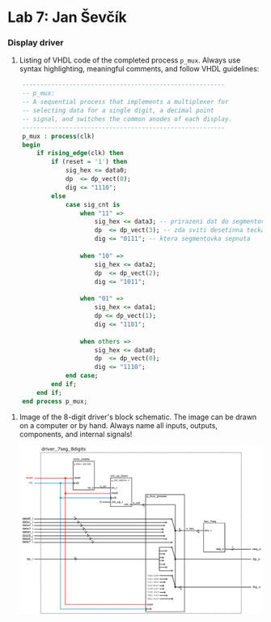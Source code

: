 # Lab 7: Jan Ševčík

### Display driver

1. Listing of VHDL code of the completed process `p_mux`. Always use syntax highlighting, meaningful comments, and follow VHDL guidelines:

```vhdl
    --------------------------------------------------------
    -- p_mux:
    -- A sequential process that implements a multiplexer for
    -- selecting data for a single digit, a decimal point 
    -- signal, and switches the common anodes of each display.
    --------------------------------------------------------
    p_mux : process(clk)
    begin
        if rising_edge(clk) then
            if (reset = '1') then
                sig_hex <= data0;
                dp  <= dp_vect(0);
                dig <= "1110";
            else
                case sig_cnt is
                    when "11" =>
                        sig_hex <= data3; -- prirazeni dat do segmentovky
                        dp  <= dp_vect(3); -- zda sviti desetinna tecka
                        dig <= "0111"; -- ktera segmentovka sepnuta

                    when "10" =>
                        sig_hex <= data2;
                        dp  <= dp_vect(2);
                        dig <= "1011";

                    when "01" =>
                        sig_hex <= data1;
                        dp <= dp_vect(1);
                        dig <= "1101";

                    when others =>
                        sig_hex <= data0;
                        dp  <= dp_vect(0);
                        dig <= "1110";
                end case;
            end if;
        end if;
    end process p_mux;
```
1. Image of the 8-digit driver's block schematic. The image can be drawn on a computer or by hand. Always name all inputs, outputs, components, and internal signals!

   ![8digit schematic](images/8segment.png)
